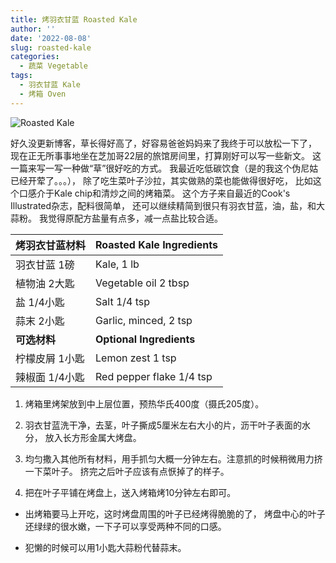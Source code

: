```yaml
---
title: 烤羽衣甘蓝 Roasted Kale
author: ''
date: '2022-08-08'
slug: roasted-kale
categories:
  - 蔬菜 Vegetable
tags:
  - 羽衣甘蓝 Kale
  - 烤箱 Oven
---
```


![Roasted Kale](/img/2022-08-08-roasted-kale.jpg)

好久没更新博客，草长得好高了，好容易爸爸妈妈来了我终于可以放松一下了，
现在正无所事事地坐在芝加哥22层的旅馆房间里，打算刚好可以写一些新文。
这一篇来写一写一种做“草”很好吃的方式。
我最近吃低碳饮食（是的我这个伪尼姑已经开荤了。。。），
除了吃生菜叶子沙拉，其实做熟的菜也能做得很好吃，
比如这个口感介于Kale chip和清炒之间的烤箱菜。
这个方子来自最近的Cook's Illustrated杂志，配料很简单，
还可以继续精简到很只有羽衣甘蓝，油，盐，和大蒜粉。
我觉得原配方盐量有点多，减一点盐比较合适。

|烤羽衣甘蓝材料          | Roasted Kale Ingredients            |
|------------------------|-------------------------|
|羽衣甘蓝 1磅           |Kale, 1 lb      |
|植物油 2大匙                |Vegetable oil 2 tbsp     |
|盐 1/4小匙             |Salt 1/4 tsp      |
|蒜末 2小匙            |Garlic, minced, 2 tsp |  
| **可选材料**        |     **Optional Ingredients** |
|柠檬皮屑 1小匙                |Lemon zest 1 tsp   |
|辣椒面 1/4小匙                |Red pepper flake 1/4 tsp   |

1. 烤箱里烤架放到中上层位置，预热华氏400度（摄氏205度）。

2. 羽衣甘蓝洗干净，去茎，叶子撕成5厘米左右大小的片，沥干叶子表面的水分，
放入长方形金属大烤盘。

3. 均匀撒入其他所有材料，用手抓匀大概一分钟左右。注意抓的时候稍微用力挤一下菜叶子。
挤完之后叶子应该有点恹掉了的样子。

4. 把在叶子平铺在烤盘上，送入烤箱烤10分钟左右即可。

* 出烤箱要马上开吃，这时烤盘周围的叶子已经烤得脆脆的了，
烤盘中心的叶子还绿绿的很水嫩，一下子可以享受两种不同的口感。

* 犯懒的时候可以用1小匙大蒜粉代替蒜末。
